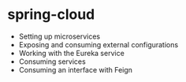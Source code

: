 # spring-cloud

* Setting up microservices
* Exposing and consuming external configurations
* Working with the Eureka service
* Consuming services
* Consuming an interface with Feign